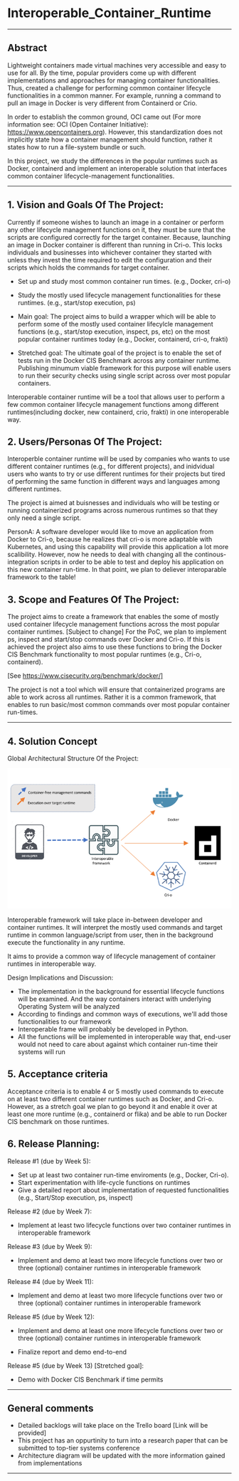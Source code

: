 # Interoperable_Container_Runtime
** **

## Abstract

Lightweight containers made virtual machines very accessible and easy to use for all. By the time, popular providers come up with different implementations and approaches for managing container functionalities. Thus, created a challenge for performing common container lifecycle functionalities in a common manner. For example, running a command to pull an image in Docker is very different from Containerd or Crio.
 
In order to establish the common ground, OCI came out (For more information see: OCI (Open Container Initiative): https://www.opencontainers.org). However, this standardization does not implicitly state how a container management should function, rather it states how to run a file-system bundle or such. 

In this project, we study the differences in the popular runtimes such as Docker, containerd and implement an interoperable solution that interfaces common container lifecycle-management functionalities. 


** **

## 1.   Vision and Goals Of The Project:

Currently if someone wishes to launch an image in a container or perform any other lifecycle management functions on it, they must be sure that the scripts are configured correctly for the target container. Because, launching an image in Docker container is different than running in Cri-o. 
This locks individuals and businesses into whichever container they started with unless they invest the time required to edit the configuration and their scripts which holds the commands for target container. 

* Set up and study most common container run times. (e.g., Docker, cri-o)

* Study the mostly used lifecycle management functionalities for these runtimes. (e.g., start/stop execution, ps)

* Main goal: The project aims to build a wrapper which will be able to perform some of the mostly used container lifecylcle management functions (e.g., start/stop execution, inspect, ps, etc) on the most popular container runtimes today (e.g., Docker, containerd, cri-o, frakti)


* Stretched goal: The ultimate goal of the project is to enable the set of tests run in the Docker CIS Benchmark across any container runtime. Publishing minumum viable framework for this purpose will enable users to run their security checks using single script across over most popular containers.

Interoperable container runtime will be a tool that allows user to perform a few common container lifecycle management functions among different runtimes(including docker, new containerd, crio, frakti) in one interoperable way. 

## 2. Users/Personas Of The Project:
Interoperble container runtime will be used by companies who wants to use different container runtimes (e.g., for different projects), and inidvidual users who wants to try or use different runtimes for their projects but tired of performing the same function in different ways and languages among different runtimes.

The project is aimed at buisnesses and individuals who will be testing or running containerized programs across numerous runtimes so that they only need a single script. 

PersonA: A software developer would like to move an application from Docker to Cri-o, because he realizes that cri-o is more adaptable with Kubernetes, and using this capability will provide this application a lot more scalibility. However, now he needs to deal with changing all the continous-integration scripts in order to be able to test and deploy his application on this new container run-time. In that point, we plan to deliever interoparable framework to the table!


## 3.   Scope and Features Of The Project:


The project aims to create a framework that enables the some of mostly used container lifecycle management functions across the most popular container runtimes. 
[Subject to change] For the PoC, we plan to implement ps, inspect and start/stop commands over Docker and Cri-o. 
If this is achieved the project also aims to use these functions to bring the Docker CIS Benchmark functionality to most popular runtimes (e.g., Cri-o, containerd). 

[See https://www.cisecurity.org/benchmark/docker/]

The project is not a tool which will ensure that containerized programs are able to work across all runtimes. Rather it is a common framework, that enables to run basic/most common commands over most popular container run-times. 


** **

## 4. Solution Concept

Global Architectural Structure Of the Project:

![alt text](https://github.com/BU-NU-CLOUD-F19/Interoperable_Container_Runtime/blob/master/cloud-architecture.png "Hover text")

Interoperable framework will take place in-between developer and container runtimes. It will interpret the mostly used commands and target runtime in common language/script from user, then in the background execute the functionality in any runtime. 

It aims to provide a common way of lifecycle management of container runtimes in interoperable way.

Design Implications and Discussion:

* The implementation in the background for essential lifecycle functions will be examined. And the way containers interact with underlying Operating System will be analyzed
* According to findings and common ways of executions, we'll add those functionalities to our framework
* Interoperable frame will probably be developed in Python. 
* All the functions will be implemented in interoperable way that, end-user would not need to care about against which container run-time their systems will run

## 5. Acceptance criteria

Acceptance criteria is to enable 4 or 5 mostly used commands to execute on at least two different container runtimes such as Docker, and Cri-o. However, as a stretch goal we plan to go beyond it and enable it over at least one more runtime (e.g., containerd or flika) and be able to run Docker CIS benchmark on those runtimes.


## 6.  Release Planning:

Release #1 (due by Week 5): 

* Set up at least two container run-time enviroments (e.g., Docker, Cri-o). 
* Start experimentation with life-cycle functions on runtimes
* Give a detailed report about implementation of requested functionalities (e.g., Start/Stop execution, ps, inspect)

Release #2 (due by Week 7): 

* Implement at least two lifecycle functions over two container runtimes in interoperable framework

Release #3 (due by Week 9): 

* Implement and demo at least two more lifecycle functions over two or three (optional) container runtimes in interoperable framework

Release #4 (due by Week 11): 

* Implement and demo at least two more lifecycle functions over two or three (optional) container runtimes in interoperable framework

Release #5 (due by Week 12): 

* Implement and demo at least one more lifecycle functions over two or three (optional) container runtimes in interoperable framework

* Finalize report and demo end-to-end

Release #5 (due by Week 13) [Stretched goal]: 

* Demo with Docker CIS Benchmark if time permits


** **

## General comments

* Detailed backlogs will take place on the Trello board [Link will be provided]
* This project has an oppurtinity to turn into a research paper that can be submitted to top-tier systems conference
* Architecture diagram will be updated with the more information gained from implementations


** **


